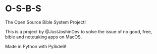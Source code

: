 # O-S-B-S
The Open Source Bible System Project!

This is a project by @JustJoshinDev to solve the issue of no good, free, bible and notetaking apps on MacOS. 

Made in Python with PySide6!
